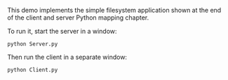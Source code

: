This demo implements the simple filesystem application shown at the
end of the client and server Python mapping chapter.

To run it, start the server in a window:

```
python Server.py
```

Then run the client in a separate window:

```
python Client.py
```
